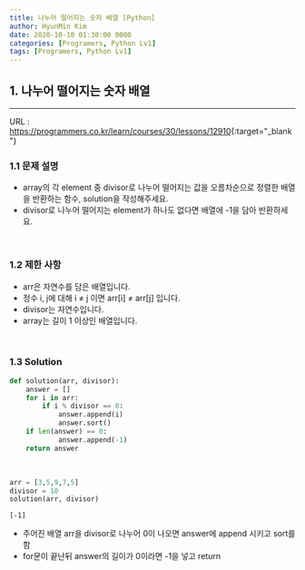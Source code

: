 ```yaml
---
title: 나누어 떨어지는 숫자 배열 [Python]
author: HyunMin Kim
date: 2020-10-10 01:30:00 0000
categories: [Programers, Python Lv1]
tags: [Programers, Python Lv1]
---
```



## 1. 나누어 떨어지는 숫자 배열
---

URL :  <https://programmers.co.kr/learn/courses/30/lessons/12910>{:target="_blank"}


### 1.1 문제 설명
- array의 각 element 중 divisor로 나누어 떨어지는 값을 오름차순으로 정렬한 배열을 반환하는 함수, solution을 작성해주세요.
- divisor로 나누어 떨어지는 element가 하나도 없다면 배열에 -1을 담아 반환하세요.

<br>

### 1.2 제한 사항
- arr은 자연수를 담은 배열입니다.
- 정수 i, j에 대해 i ≠ j 이면 arr[i] ≠ arr[j] 입니다.
- divisor는 자연수입니다.
- array는 길이 1 이상인 배열입니다.

<br>

### 1.3 Solution

```python
def solution(arr, divisor):
    answer = []
    for i in arr:
        if i % divisor == 0:
            answer.append(i)
            answer.sort()
    if len(answer) == 0:
            answer.append(-1)
    return answer
```

<br>

```python
arr = [3,5,9,7,5]
divisor = 10
solution(arr, divisor)
```
    [-1]

- 주어진 배열 arr을 divisor로 나누어 0이 나오면 answer에 append 시키고 sort를 함
- for문이 끝난뒤 answer의 길이가 0이라면 -1을 넣고 return
